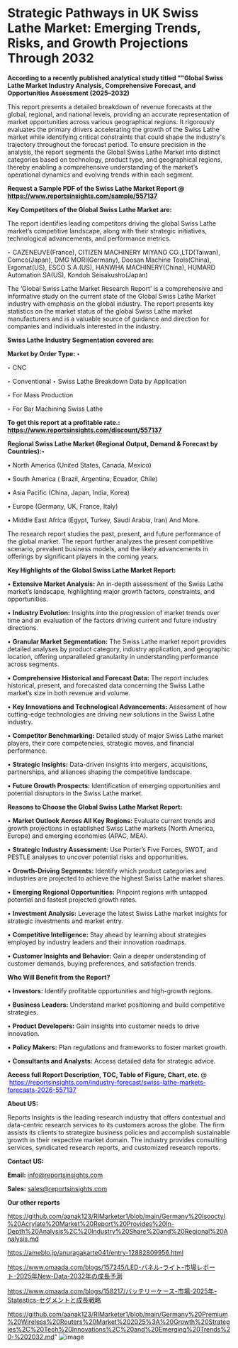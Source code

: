 # Strategic Pathways in UK Swiss Lathe Market: Emerging Trends, Risks, and Growth Projections Through 2032

<strong>According to a recently published analytical study titled ""Global Swiss Lathe Market Industry Analysis, Comprehensive Forecast, and Opportunities Assessment (2025–2032)</strong>

This report presents a detailed breakdown of revenue forecasts at the global, regional, and national levels, providing an accurate representation of market opportunities across various geographical regions. It rigorously evaluates the primary drivers accelerating the growth of the Swiss Lathe market while identifying critical constraints that could shape the industry's trajectory throughout the forecast period. To ensure precision in the analysis, the report segments the Global Swiss Lathe Market into distinct categories based on technology, product type, and geographical regions, thereby enabling a comprehensive understanding of the market’s operational dynamics and evolving trends within each segment.

<strong>Request a Sample PDF of the Swiss Lathe Market Report </strong><strong>@<a href=https://www.reportsinsights.com/sample/557137 style=color:#0000ff;> https://www.reportsinsights.com/sample/557137</a></strong></font>

<strong>Key Competitors of the Global Swiss Lathe Market are:</strong>

The report identifies leading competitors driving the global Swiss Lathe market’s competitive landscape, along with their strategic initiatives, technological advancements, and performance metrics.

‣ CAZENEUVE(France), CITIZEN MACHINERY MIYANO CO.,LTD(Taiwan), Comco(Japan), DMG MORI(Germany), Doosan Machine Tools(China), Ergomat(US), ESCO S.A.(US), HANWHA MACHINERY(China), HUMARD Automation SA(US), Kondoh Seisakusho(Japan)

The ‘Global Swiss Lathe Market Research Report’ is a comprehensive and informative study on the current state of the Global Swiss Lathe Market industry with emphasis on the global industry. The report presents key statistics on the market status of the global Swiss Lathe market manufacturers and is a valuable source of guidance and direction for companies and individuals interested in the industry.

<strong>Swiss Lathe Industry Segmentation covered are:</strong>

<strong>Market by Order Type: </strong>
‣ 

‣ CNC

‣ Conventional
‣ Swiss Lathe Breakdown Data by Application

‣ For Mass Production

‣ For Bar Machining
Swiss Lathe

<strong>To get this report at a profitable rate.: <a href=https://www.reportsinsights.com/discount/557137 style=color:#0000ff;>https://www.reportsinsights.com/discount/557137</a></strong></font>

<strong>Regional Swiss Lathe Market (Regional Output, Demand &amp; Forecast by Countries):-</strong>

• North America (United States, Canada, Mexico)

• South America ( Brazil, Argentina, Ecuador, Chile)

• Asia Pacific (China, Japan, India, Korea)

• Europe (Germany, UK, France, Italy)

• Middle East Africa (Egypt, Turkey, Saudi Arabia, Iran) And More.

The research report studies the past, present, and future performance of the global market. The report further analyzes the present competitive scenario, prevalent business models, and the likely advancements in offerings by significant players in the coming years.

<strong>Key Highlights of the Global Swiss Lathe Market Report:</strong>

• <strong>Extensive Market Analysis:</strong> An in-depth assessment of the Swiss Lathe market’s landscape, highlighting major growth factors, constraints, and opportunities.

• <strong>Industry Evolution:</strong> Insights into the progression of market trends over time and an evaluation of the factors driving current and future industry directions.

• <strong>Granular Market Segmentation:</strong> The Swiss Lathe market report provides detailed analyses by product category, industry application, and geographic location, offering unparalleled granularity in understanding performance across segments.

• <strong>Comprehensive Historical and Forecast Data:</strong> The report includes historical, present, and forecasted data concerning the Swiss Lathe market’s size in both revenue and volume.

• <strong>Key Innovations and Technological Advancements:</strong> Assessment of how cutting-edge technologies are driving new solutions in the Swiss Lathe industry.

• <strong>Competitor Benchmarking:</strong> Detailed study of major Swiss Lathe market players, their core competencies, strategic moves, and financial performance.

• <strong>Strategic Insights:</strong> Data-driven insights into mergers, acquisitions, partnerships, and alliances shaping the competitive landscape.

• <strong>Future Growth Prospects:</strong> Identification of emerging opportunities and potential disruptors in the Swiss Lathe market.

<strong>Reasons to Choose the Global Swiss Lathe Market Report:</strong>

• <strong>Market Outlook Across All Key Regions:</strong> Evaluate current trends and growth projections in established Swiss Lathe markets (North America, Europe) and emerging economies (APAC, MEA).

• <strong>Strategic Industry Assessment:</strong> Use Porter’s Five Forces, SWOT, and PESTLE analyses to uncover potential risks and opportunities.

• <strong>Growth-Driving Segments:</strong> Identify which product categories and industries are projected to achieve the highest Swiss Lathe market shares.

• <strong>Emerging Regional Opportunities:</strong> Pinpoint regions with untapped potential and fastest projected growth rates.

• <strong>Investment Analysis:</strong> Leverage the latest Swiss Lathe market insights for strategic investments and market entry.

• <strong>Competitive Intelligence:</strong> Stay ahead by learning about strategies employed by industry leaders and their innovation roadmaps.

• <strong>Customer Insights and Behavior:</strong> Gain a deeper understanding of customer demands, buying preferences, and satisfaction trends.

<strong>Who Will Benefit from the Report?</strong>

• <strong>Investors:</strong> Identify profitable opportunities and high-growth regions.

• <strong>Business Leaders:</strong> Understand market positioning and build competitive strategies.

• <strong>Product Developers:</strong> Gain insights into customer needs to drive innovation.

• <strong>Policy Makers:</strong> Plan regulations and frameworks to foster market growth.

• <strong>Consultants and Analysts:</strong> Access detailed data for strategic advice.
</ul>
<strong>Access full Report Description, TOC, Table of Figure, Chart, etc. </strong>@  <a href=https://reportsinsights.com/industry-forecast/swiss-lathe-markets-forecasts-2026-557137 style=color:#0000ff;>https://reportsinsights.com/industry-forecast/swiss-lathe-markets-forecasts-2026-557137</a></font>

<strong><strong>About US</strong>:</strong>

Reports Insights is the leading research industry that offers contextual and data-centric research services to its customers across the globe. The firm assists its clients to strategize business policies and accomplish sustainable growth in their respective market domain. The industry provides consulting services, syndicated research reports, and customized research reports.

<strong>Contact US:</strong>

<p class=""""><b>Email:</b> <a href=mailto:info@reportsinsights.com>info@reportsinsights.com</a></p>
<p class=""""><b>Sales:</b> <a href=mailto:sales@reportsinsights.com>sales@reportsinsights.com</a></p>

<strong>Our other reports</strong>

<a href=https://github.com/aanak123/RIMarketer1/blob/main/Germany%20Isooctyl%20Acrylate%20Market%20Report%20Provides%20In-Depth%20Analysis%2C%20Industry%20Share%20and%20Regional%20Analysis.md>https://github.com/aanak123/RIMarketer1/blob/main/Germany%20Isooctyl%20Acrylate%20Market%20Report%20Provides%20In-Depth%20Analysis%2C%20Industry%20Share%20and%20Regional%20Analysis.md</a>

<a href=https://ameblo.jp/anuragakarte041/entry-12882809956.html>https://ameblo.jp/anuragakarte041/entry-12882809956.html</a>

<a href=https://www.omaada.com/blogs/157245/LED-パネル-ライト-市場レポート-2025年New-Data-2032年の成長予測>https://www.omaada.com/blogs/157245/LED-パネル-ライト-市場レポート-2025年New-Data-2032年の成長予測</a>

<a href=https://www.omaada.com/blogs/158217/バッテリーケース-市場-2025年-Statestics-セグメントと成長戦略>https://www.omaada.com/blogs/158217/バッテリーケース-市場-2025年-Statestics-セグメントと成長戦略</a>

<a href=https://github.com/aanak123/RIMarketer1/blob/main/Germany%20Premium%20Wireless%20Routers%20Market%202025%3A%20Growth%20Strategies%2C%20Tech%20Innovations%2C%20and%20Emerging%20Trends%20-%202032.md>https://github.com/aanak123/RIMarketer1/blob/main/Germany%20Premium%20Wireless%20Routers%20Market%202025%3A%20Growth%20Strategies%2C%20Tech%20Innovations%2C%20and%20Emerging%20Trends%20-%202032.md</a>"
![image](https://github.com/user-attachments/assets/6ea8fc8d-5ef0-41c9-a626-24b97ff86a46)

